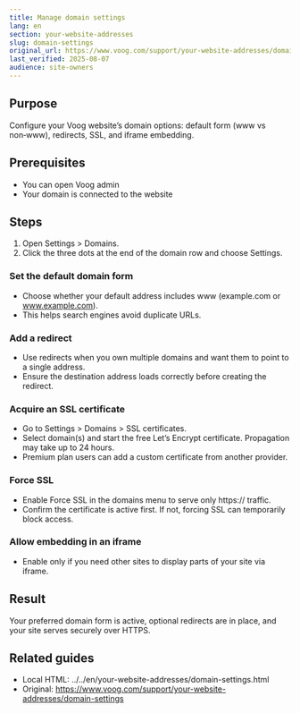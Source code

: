 ```yaml
---
title: Manage domain settings
lang: en
section: your-website-addresses
slug: domain-settings
original_url: https://www.voog.com/support/your-website-addresses/domain-settings
last_verified: 2025-08-07
audience: site-owners
---
```


## Purpose
Configure your Voog website’s domain options: default form (www vs non‑www), redirects, SSL, and iframe embedding.

## Prerequisites
- You can open Voog admin
- Your domain is connected to the website

## Steps
1) Open Settings > Domains.
2) Click the three dots at the end of the domain row and choose Settings.

### Set the default domain form
- Choose whether your default address includes www (example.com or www.example.com).
- This helps search engines avoid duplicate URLs.

### Add a redirect
- Use redirects when you own multiple domains and want them to point to a single address.
- Ensure the destination address loads correctly before creating the redirect.

### Acquire an SSL certificate
- Go to Settings > Domains > SSL certificates.
- Select domain(s) and start the free Let’s Encrypt certificate. Propagation may take up to 24 hours.
- Premium plan users can add a custom certificate from another provider.

### Force SSL
- Enable Force SSL in the domains menu to serve only https:// traffic.
- Confirm the certificate is active first. If not, forcing SSL can temporarily block access.

### Allow embedding in an iframe
- Enable only if you need other sites to display parts of your site via iframe.

## Result
Your preferred domain form is active, optional redirects are in place, and your site serves securely over HTTPS.

## Related guides
- Local HTML: ../../en/your-website-addresses/domain-settings.html
- Original: https://www.voog.com/support/your-website-addresses/domain-settings

